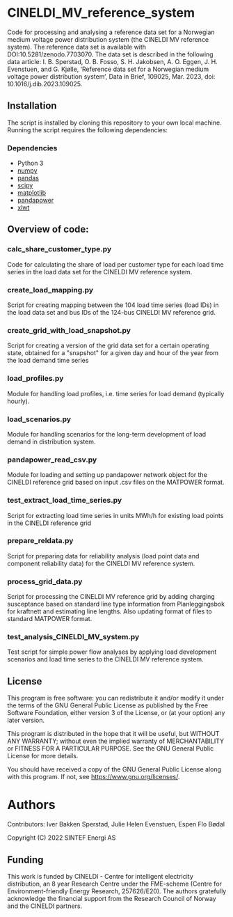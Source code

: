 # CINELDI_MV_reference_system
Code for processing and analysing a reference data set for a Norwegian medium voltage power distribution system (the CINELDI MV reference system). The reference data set is available with DOI:10.5281/zenodo.7703070. The data set is described in the following data article: I. B. Sperstad, O. B. Fosso, S. H. Jakobsen, A. O. Eggen, J. H. Evenstuen, and G. Kjølle, ‘Reference data set for a Norwegian medium voltage power distribution system’, Data in Brief, 109025, Mar. 2023, doi: 10.1016/j.dib.2023.109025.

## Installation
The script is installed by cloning this repository to your own local machine.
Running the script requires the following dependencies:

### Dependencies
* Python 3
* [numpy](https://numpy.org/)
* [pandas](https://pandas.pydata.org/pandas-docs/stable/index.html#)
* [scipy](https://scipy.org)
* [matplotlib](https://matplotlib.org/)
* [pandapower](https://www.pandapower.org/)
* [xlwt](https://pypi.org/project/xlwt/) 


## Overview of code: 

### calc_share_customer_type.py
Code for calculating the share of load per customer type for each load time series in the load data set for the CINELDI MV reference system.

### create_load_mapping.py
Script for creating mapping between the 104 load time series (load IDs) in the load data set and bus IDs of the 124-bus CINELDI MV reference grid.

### create_grid_with_load_snapshot.py
Script for creating a version of the grid data set for a certain operating state, obtained for a "snapshot" for a given day and hour of the year from the load demand time series

### load_profiles.py
Module for handling load profiles, i.e. time series for load demand (typically hourly).

### load_scenarios.py
Module for handling scenarios for the long-term development of load demand in distribution system.

### pandapower_read_csv.py
Module for loading and setting up pandapower network object for the CINELDI reference grid based on input .csv files on the MATPOWER format.

### test_extract_load_time_series.py
Script for extracting load time series in units MWh/h for existing load points in the CINELDI reference grid

### prepare_reldata.py
Script for preparing data for reliability analysis (load point data and component reliability data) 
for the CINELDI MV reference system.

### process_grid_data.py
Script for processing the CINELDI MV reference grid by adding charging susceptance based on standard line type information from Planleggingsbok for kraftnett and estimating line lengths. Also updating format of files to standard MATPOWER format.

### test_analysis_CINELDI_MV_system.py
Test script for simple power flow analyses by applying load development scenarios and 
load time series to the CINELDI MV reference system.


## License
This program is free software: you can redistribute it and/or modify
it under the terms of the GNU General Public License as published by
the Free Software Foundation, either version 3 of the License, or
(at your option) any later version.

This program is distributed in the hope that it will be useful,
but WITHOUT ANY WARRANTY; without even the implied warranty of
MERCHANTABILITY or FITNESS FOR A PARTICULAR PURPOSE.  See the
GNU General Public License for more details.

You should have received a copy of the GNU General Public License
along with this program.  If not, see <https://www.gnu.org/licenses/>.

# Authors
Contributors: Iver Bakken Sperstad, Julie Helen Evenstuen, Espen Flo Bødal

Copyright (C) 2022 SINTEF Energi AS

## Funding
This work is funded by CINELDI - Centre for intelligent electricity distribution, an 8 year Research Centre under the FME-scheme (Centre for Environment-friendly Energy Research, 257626/E20). The authors gratefully acknowledge the financial support from the Research Council of Norway and the CINELDI partners.
